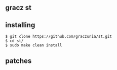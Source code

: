 ## gracz st

## installing

	$ git clone https://github.com/graczunia/st.git
	$ cd st/
	$ sudo make clean install

## patches
